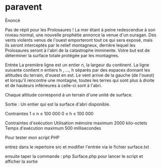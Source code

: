 # paravent

Énoncé

Pas de répit pour les Prolosaures ! La mer étant à peine redescendue à son niveau normal, une nouvelle prophétie annonce la venue d'un ouragan.
Des vents violents venus de l'ouest emporteront tout ce qui sera exposé, mais ils seront interceptés par le relief montagneux, derrière lequel les
Prolosaures seront à l'abri de la catastrophe imminente.
Votre but est de déterminer la surface totale protégée par les montagnes.

Entrée
La première ligne est un entier n, la largeur du continent.
La ligne suivante contient n entiers h , …, h séparés par des espaces donnant les altitudes du terrain, d'ouest en est.
Le vent arrive de la gauche (de l'ouest) et lorsqu'il rencontre une montagne, toutes les terres qui sont plus à droite et de hauteurs inférieures à celle-ci
sont à l'abri.

Chaque altitude correspond à un terrain d'une unité de surface.

Sortie :
Un entier qui est la surface d'abri disponible.

Contraintes
1 ≤ n ≤ 100 000
0 ≤ h ≤ 100 000

Contraintes d'exécution
Utilisation mémoire maximum
2000 kilo-octets
Temps d'exécution maximum
500 millisecondes

Pour tester mon script PHP

entrez dans le repertoire src et modifier l'entrée via le fichier surface.txt

ensuite taper la commande : php Surface.php pour lancer le script et afficher la sortie
